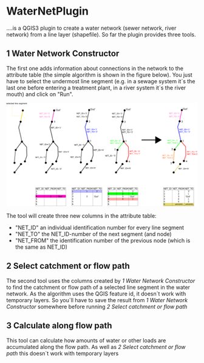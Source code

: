 # WaterNetPlugin
....is a QGIS3 plugin to create a water network (sewer network, river network) from a line layer (shapefile). So far the plugin provides three tools. 

## 1 Water Network Constructor
The first one adds information about connections in the network to the attribute table (the simple algorithm is shown in the figure below). You just have to select the undermost line segment (e.g. in a sewage system it´s the last one before entering a treatment plant, in a river system it´s the river mouth) and click on "Run". 

![Network Algorithm](/help/images/Netz_erstellen1.png)

The tool will create three new columns in the attribute table: 
* "NET_ID"  an individual identification number for every line segment
* "NET_TO"  the NET_ID-number of the next segment (and node)
* "NET_FROM" the identification number of the previous node (which is the same as NET_ID)

## 2 Select catchment or flow path
The second tool uses the columns created by *1 Water Network Constructor* to find the catchment or flow path of a selected line segment in the water network. As the algorithm uses the QGIS feature id, it doesn´t work with temporary layers. So you´ll have to save the result from *1 Water Network Constructor* somewhere before running *2 Select catchment or flow path*

## 3 Calculate along flow path
This tool can calculate how amounts of water or other loads are accumulated along the flow path. As well as *2 Select catchment or flow path* this doesn´t work with temporary layers
